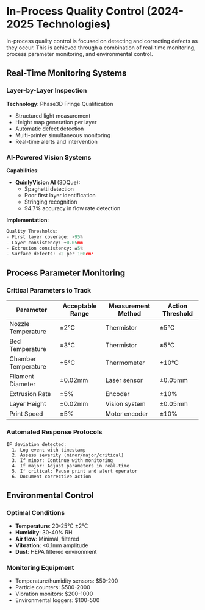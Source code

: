# In-Process Quality Control (2024-2025 Technologies)

In-process quality control is focused on detecting and correcting defects as they occur. This is achieved through a combination of real-time monitoring, process parameter monitoring, and environmental control.

## Real-Time Monitoring Systems

### Layer-by-Layer Inspection
**Technology**: Phase3D Fringe Qualification
- Structured light measurement
- Height map generation per layer
- Automatic defect detection
- Multi-printer simultaneous monitoring
- Real-time alerts and intervention

### AI-Powered Vision Systems
**Capabilities**:
- **QuinlyVision AI** (3DQue):
  - Spaghetti detection
  - Poor first layer identification
  - Stringing recognition
  - 94.7% accuracy in flow rate detection

**Implementation**:
```python
Quality Thresholds:
- First layer coverage: >95%
- Layer consistency: ±0.05mm
- Extrusion consistency: ±5%
- Surface defects: <2 per 100cm²
```

## Process Parameter Monitoring

### Critical Parameters to Track
| Parameter | Acceptable Range | Measurement Method | Action Threshold |
|---|---|---|---|
| Nozzle Temperature | ±2°C | Thermistor | ±5°C |
| Bed Temperature | ±3°C | Thermistor | ±5°C |
| Chamber Temperature | ±5°C | Thermometer | ±10°C |
| Filament Diameter | ±0.02mm | Laser sensor | ±0.05mm |
| Extrusion Rate | ±5% | Encoder | ±10% |
| Layer Height | ±0.02mm | Vision system | ±0.05mm |
| Print Speed | ±5% | Motor encoder | ±10% |

### Automated Response Protocols
```
IF deviation detected:
  1. Log event with timestamp
  2. Assess severity (minor/major/critical)
  3. If minor: Continue with monitoring
  4. If major: Adjust parameters in real-time
  5. If critical: Pause print and alert operator
  6. Document corrective action
```

## Environmental Control

### Optimal Conditions
- **Temperature**: 20-25°C ±2°C
- **Humidity**: 30-40% RH
- **Air flow**: Minimal, filtered
- **Vibration**: <0.1mm amplitude
- **Dust**: HEPA filtered environment

### Monitoring Equipment
- Temperature/humidity sensors: $50-200
- Particle counters: $500-2000
- Vibration monitors: $200-1000
- Environmental loggers: $100-500
